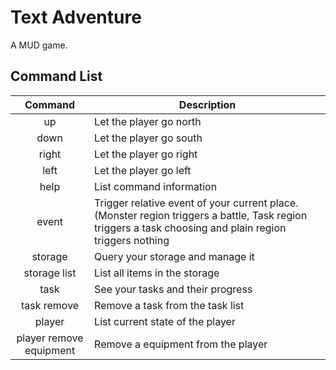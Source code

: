 # Text Adventure

A MUD game.

## Command List

| Command     | Description |
| :----:      | ------------|
| up          | Let the player go north|
|down         | Let the player go south|
|right        | Let the player go right|
|left         | Let the player go left |
|help         | List command information|
|event        | Trigger relative event of your current place. (Monster region triggers a battle, Task region triggers a task choosing and plain region triggers nothing|
|storage      | Query your storage and manage it|
|storage list | List all items in the storage|
|task         | See your tasks and their progress|
|task remove  | Remove a task from the task list|
|player       | List current state of the player|
|player remove equipment | Remove a equipment from the player|
